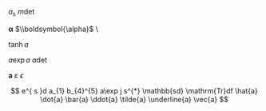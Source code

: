 $a_\text{s}$
$m\det$


$\boldsymbol{\alpha}$ 
$\\boldsymbol{\alpha}$ \

$\tanh a$

$a\exp a$
$a\det$

$\mathbf{a}$
$\varepsilon$
$\epsilon$

$$
e^{ s }d
a_{1}
b_{4}^{5}
a\exp j
s^{*}
\mathbb{sd}
\mathrm{Tr}df
\hat{a}
\dot{a}
\bar{a}
\ddot{a}
\tilde{a}
\underline{a}
\vec{a}
$$

